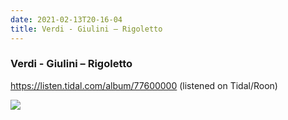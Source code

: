 ```yaml
---
date: 2021-02-13T20-16-04
title: Verdi - Giulini – Rigoletto
---
```

### Verdi - Giulini – Rigoletto
https://listen.tidal.com/album/77600000 (listened on Tidal/Roon)

![](dayone-moment://EB8CC9309D8A4C348D63236B5F474D85)
